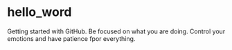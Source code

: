 # hello_word
Getting started with GitHub.
Be focused on what you are doing.
Control your emotions and have patience fpor everything.
